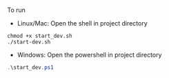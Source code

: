 To run

- Linux/Mac:
Open the shell in project directory
```shell
chmod +x start_dev.sh
./start-dev.sh
```

- Windows:
Open the powershell in project directory
```powershell
.\start_dev.ps1
```


